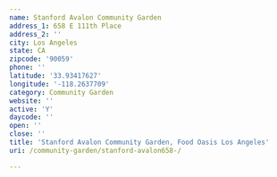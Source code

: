 ```yaml
---
name: Stanford Avalon Community Garden
address_1: 658 E 111th Place
address_2: ''
city: Los Angeles
state: CA
zipcode: '90059'
phone: ''
latitude: '33.93417627'
longitude: '-118.2637709'
category: Community Garden
website: ''
active: 'Y'
daycode: ''
open: ''
close: ''
title: 'Stanford Avalon Community Garden, Food Oasis Los Angeles'
uri: /community-garden/stanford-avalon658-/

---
```

